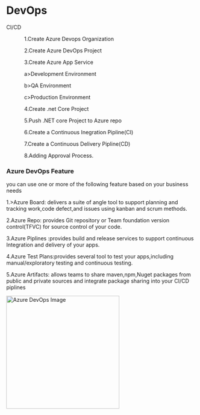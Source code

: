 # DevOps
CI/CD

<ul>
    <ol>  1.Create Azure Devops Organization</ol>
    <ol>2.Create Azure DevOps Project</ol>
    <ol>3.Create Azure App Service</ol>
    <ol>a>Development Environment</ol>
    <ol>b>QA Environment</ol>
    <ol>c>Production Environment</ol>
    <ol>4.Create .net Core Project</ol>
    <ol>5.Push .NET core Project to Azure repo</ol>
    <ol>6.Create a Continuous Inegration Pipline(CI)</ol>
    <ol>7.Create a Continuous Delivery Pipline(CD)</ol>
    <ol>8.Adding Approval Process.</ol>
    <ol></ol>

</ul>

<h3>Azure DevOps Feature </h3>
<p></p>you can use one or more of the following feature based on your business needs</p>
<p>1.>Azure Board: delivers a suite of angle tool to support planning and tracking work,code defect,and issues using kanban and scrum methods.</p>
<p>2.Azure Repo: provides Git repository or Team foundation version control(TFVC) for source control of your code.</p>
<p>3.Azure Piplines :provides build and release services to support continuous Integration and delivery  of your apps.</p>
<p>4.Azure Test Plans:provides several tool to test your apps,including manual/exploratory testing and continuous testing.</p>
<p>5.Azure Artifacts: allows teams to share maven,npm,Nuget packages from public and private sources and integrate package sharing into your CI/CD piplines</p>
  <img src="https://subhankarsarkar.com/wp-content/uploads/2018/09/Azure-DevOps-SubhankarSarkar.png" 
             alt="Azure DevOps Image" 
             style="width:300px;height:auto;">



